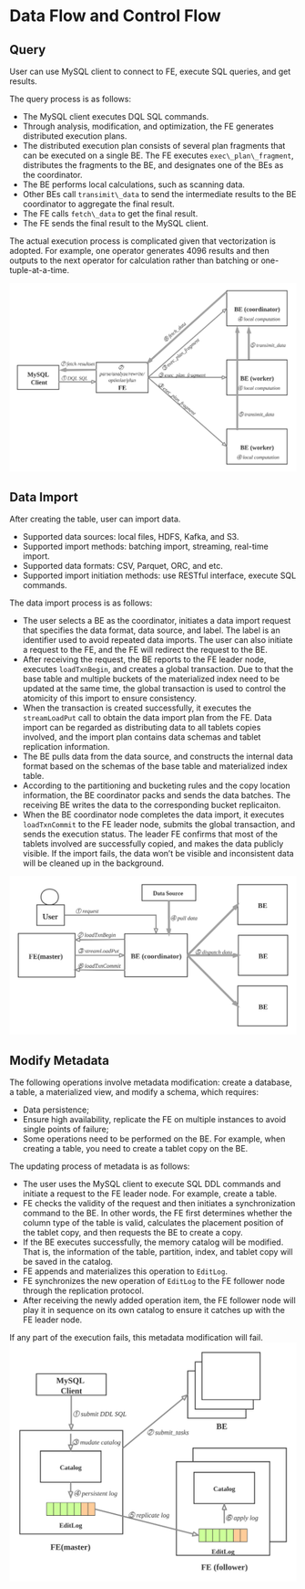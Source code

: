 # Data Flow and Control Flow

## Query

User can use MySQL client to connect to FE, execute SQL queries, and get results.

The query process is as follows:

* The MySQL client executes DQL SQL commands.
* Through analysis, modification, and optimization, the FE generates distributed execution plans.
* The distributed execution plan consists of several plan fragments that can be executed on a single BE. The FE executes `exec\_plan\_fragment`, distributes the fragments to the BE, and designates one of the BEs as the coordinator.
* The BE performs local calculations, such as scanning data.
* Other BEs call `transimit\_data` to send the intermediate results to the BE coordinator to aggregate the final result.
* The FE calls `fetch\_data` to get the final result.
* The FE sends the final result to the MySQL client.

The actual execution process is complicated given that vectorization is adopted. For example, one operator generates 4096 results and then outputs to the next operator for calculation rather than batching or one-tuple-at-a-time.

![query_plan](../assets/2.4.1-1.png)

## Data Import

After creating the table, user can import data.

* Supported data sources: local files, HDFS, Kafka, and S3.
* Supported import methods: batching import, streaming, real-time import.
* Supported data formats: CSV, Parquet, ORC, and etc.
* Supported import initiation methods: use RESTful interface, execute SQL commands.

The data import process is as follows:

* The user selects a BE as the coordinator, initiates a data import request that specifies the data format, data source, and label. The label is an identifier used to avoid repeated data imports. The user can also initiate a request to the FE, and the FE will redirect the request to the BE.
* After receiving the request, the BE reports to the FE leader node, executes `loadTxnBegin`, and creates a global transaction. Due to that the base table and multiple buckets of the materialized index need to be updated at the same time, the global transaction is used to control the atomicity of this import to ensure consistency.
* When the transaction is created successfully, it executes the `streamLoadPut` call to obtain the data import plan from the FE. Data import can be regarded as distributing data to all tablets copies involved, and the import plan contains data schemas and tablet replication information.
* The BE pulls data from the data source, and constructs the internal data format based on the schemas of the base table and materialized index table.
* According to the partitioning and bucketing rules and the copy location information, the BE coordinator packs and sends the data batches. The receiving BE writes the data to the corresponding bucket replicaiton.
* When the BE coordinator node completes the data import, it executes `loadTxnCommit` to the FE leader node, submits the global transaction, and sends the execution status. The leader FE confirms that most of the tablets involved are successfully copied, and makes the data publicly visible. If the import fails, the data won’t be visible and inconsistent data will be cleaned up in the background.

![load](../assets/2.4.2-1.png)

## Modify Metadata

The following operations involve metadata modification: create a database, a table, a materialized view, and modify a schema, which requires:

* Data persistence;
* Ensure high availability, replicate the FE on multiple instances to avoid single points of failure;
* Some operations need to be performed on the BE. For example, when creating a table, you need to create a tablet copy on the BE.

The updating process of metadata is as follows:

* The user uses the MySQL client to execute SQL DDL commands and initiate a request to the FE leader node. For example, create a table.
* FE checks the validity of the request and then initiates a synchronization command to the BE. In other words, the FE first determines whether the column type of the table is valid, calculates the placement position of the tablet copy, and then requests the BE to create a copy.
* If the BE executes successfully, the memory catalog will be modified. That is, the information of the table, partition, index, and tablet copy will be saved in the catalog.
* FE appends and materializes this operation to `EditLog`.
* FE synchronizes the new operation of `EditLog` to the FE follower node through the replication protocol.
* After receiving the newly added operation item, the FE follower node will play it in sequence on its own catalog to ensure it catches up with the FE leader node.

If any part of the execution fails, this metadata modification will fail.
![meta_change](../assets/2.4.3-1.png)
